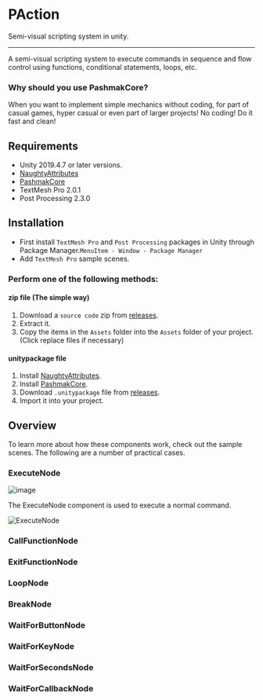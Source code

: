 # PAction
Semi-visual scripting system in unity.
____________
A semi-visual scripting system to execute commands in sequence and flow control using functions, conditional statements, loops, etc.

### Why should you use PashmakCore?

When you want to implement simple mechanics without coding, for part of casual games, hyper casual or even part of larger projects!
No coding! Do it fast and clean!

## Requirements
* Unity 2019.4.7 or later versions.
* [NaughtyAttributes](https://github.com/dbrizov/NaughtyAttributes)
* [PashmakCore](https://github.com/mohammadroohian/PashmakCore)
* TextMesh Pro 2.0.1
* Post Processing 2.3.0


## Installation
* First install `TextMesh Pro` and `Post Processing` packages in Unity through Package Manager.`MenuItem - Window - Package Manager`
* Add `TextMesh Pro` sample scenes.

### Perform one of the following methods:
#### zip file (The simple way)
1. Download a `source code` zip from [releases](https://github.com/mohammadroohian/PAction/releases).
2. Extract it.
3. Copy the items in the `Assets` folder into the `Assets` folder of your project. (Click replace files if necessary)

#### unitypackage file
1. Install [NaughtyAttributes](https://github.com/dbrizov/NaughtyAttributes#installation).
2. Install [PashmakCore](https://github.com/mohammadroohian/PashmakCore#installation).
3. Download `.unitypackage` file from [releases](https://github.com/mohammadroohian/PAction/releases).
4. Import it into your project.

## Overview
To learn more about how these components work, check out the sample scenes.
The following are a number of practical cases.

### ExecuteNode
![image](https://user-images.githubusercontent.com/80090999/113096767-120bf080-920b-11eb-96f1-5f8be17b7e0d.png)

The ExecuteNode component is used to execute a normal command.

![ExecuteNode](https://user-images.githubusercontent.com/80090999/113096744-07515b80-920b-11eb-911d-2d3979427580.gif)

### CallFunctionNode

### ExitFunctionNode

### LoopNode

### BreakNode

### WaitForButtonNode

### WaitForKeyNode

### WaitForSecondsNode

### WaitForCallbackNode
